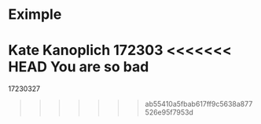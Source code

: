 # Eximple
Kate Kanoplich 172303
<<<<<<< HEAD
You are so bad
=======
17230327
>>>>>>> ab55410a5fbab617ff9c5638a877526e95f7953d
